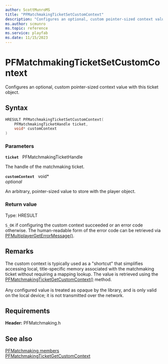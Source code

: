 ```yaml
---
author: ScottMunroMS
title: "PFMatchmakingTicketSetCustomContext"
description: "Configures an optional, custom pointer-sized context value with this ticket object."
ms.author: scmunro
ms.topic: reference
ms.service: playfab
ms.date: 11/15/2023
---
```


# PFMatchmakingTicketSetCustomContext  

Configures an optional, custom pointer-sized context value with this ticket object.  

## Syntax  
  
```cpp
HRESULT PFMatchmakingTicketSetCustomContext(  
    PFMatchmakingTicketHandle ticket,  
    void* customContext  
)  
```  
  
### Parameters  
  
**`ticket`** &nbsp; PFMatchmakingTicketHandle  
  
The handle of the matchmaking ticket.  
  
**`customContext`** &nbsp; void*  
*optional*  
  
An arbitrary, pointer-sized value to store with the player object.  
  
  
### Return value
Type: HRESULT
  
```S_OK``` if configuring the custom context succeeded or an error code otherwise. The human-readable form of the error code can be retrieved via [PFMultiplayerGetErrorMessage()](../../pfmultiplayer/functions/pfmultiplayergeterrormessage.md).
  
## Remarks  
  
The custom context is typically used as a "shortcut" that simplifies accessing local, title-specific memory associated with the matchmaking ticket without requiring a mapping lookup. The value is retrieved using the [PFMatchmakingTicketGetCustomContext()](pfmatchmakingticketgetcustomcontext.md) method. <br /><br /> Any configured value is treated as opaque by the library, and is only valid on the local device; it is not transmitted over the network.
  
## Requirements  
  
**Header:** PFMatchmaking.h
  
## See also  
[PFMatchmaking members](../pfmatchmaking_members.md)  
[PFMatchmakingTicketGetCustomContext](pfmatchmakingticketgetcustomcontext.md)
  
  
